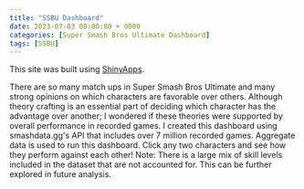 ```yaml
---
title: "SSBU Dashboard"
date: 2023-07-03 00:00:00 + 0000
categories: [Super Smash Bros Ultimate Dashboard]
tags: [SSBU]
---
```


This site was built using [ShinyApps](https://sbudata.shinyapps.io/sbudata/app.html).

There are so many match ups in Super Smash Bros Ultimate and many strong opinions on which characters are favorable over others. Although theory crafting is an essential part of deciding which character has the advantage over another; I wondered if these theories were supported by overall performance in recorded games. I created this dashboard using smashdata.gg's API that includes over 7 million recorded games. Aggregate data is used to run this dashboard. Click any two characters and see how they perform against each other! Note: There is a large mix of skill levels included in the dataset that are not accounted for. This can be further explored in future analysis. 